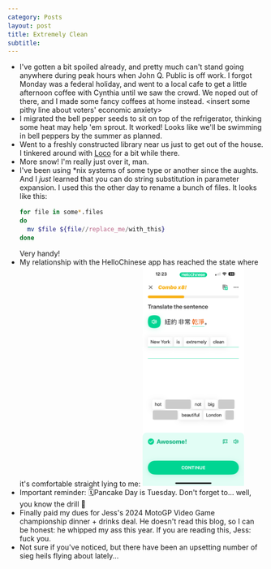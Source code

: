 ```yaml
---
category: Posts
layout: post
title: Extremely Clean
subtitle: 
---
```

- I've gotten a bit spoiled already, and pretty much can't stand going anywhere
  during peak hours when John Q. Public is off work. I forgot Monday was a
  federal holiday, and went to a local cafe to get a little afternoon coffee
  with Cynthia until we saw the crowd. We noped out of there, and I made some
  fancy coffees at home instead. <insert some pithy line about voters' economic
  anxiety>
- I migrated the bell pepper seeds to sit on top of the refrigerator, thinking
  some heat may help 'em sprout. It worked! Looks like we'll be swimming in
  bell peppers by the summer as planned.
- Went to a freshly constructed library near us just to get out of the house. I
  tinkered around with [Loco](https://loco.rs/) for a bit while there. 
- More snow! I'm really just over it, man. 
- I've been using \*nix systems of some type or another since the aughts. And I
  *just* learned that you can do string substitution in parameter expansion. I
  used this the other day to rename a bunch of files. It looks like this:
  ```bash
  for file in some*.files
  do
    mv $file ${file//replace_me/with_this}
  done
  ```
  Very handy!
- My relationship with the HelloChinese app has reached the state where it's comfortable straight lying to me:
  <img class="mx-auto" src="/assets/images/articles/hello-chinese-clean-new-york.png" width=200 />
- Important reminder: 🗓️Pancake Day is Tuesday. Don't forget to... well, you know the drill 🥞
- Finally paid my dues for Jess's 2024 MotoGP Video Game championship dinner +
  drinks deal. He doesn't read this blog, so I can be honest: he whipped my ass
  this year. If you are reading this, Jess: fuck you. 
- Not sure if you've noticed, but there have been an upsetting number of sieg heils flying about lately...
